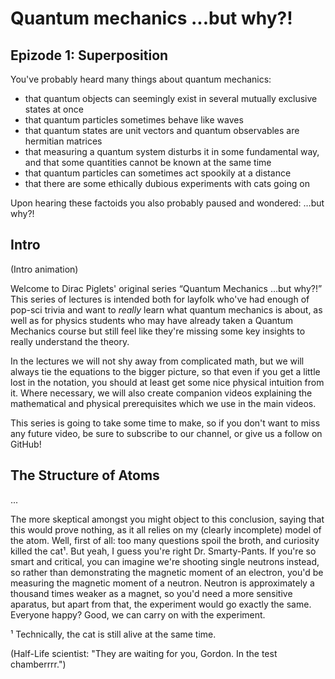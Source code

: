 # Quantum mechanics ...but why?!
## Epizode 1: Superposition

You've probably heard many things about quantum mechanics:
  * that quantum objects can seemingly exist in several mutually exclusive states at once
  * that quantum particles sometimes behave like waves
  * that quantum states are unit vectors and quantum observables are hermitian matrices
  * that measuring a quantum system disturbs it in some fundamental way, and that some quantities cannot be known at the same time
  * that quantum particles can sometimes act spookily at a distance
  * that there are some ethically dubious experiments with cats going on

Upon hearing these factoids you also probably paused and wondered: …but why?!

## Intro
(Intro animation)

Welcome to Dirac Piglets' original series “Quantum Mechanics …but why?!” This series of lectures is intended both for layfolk who've had enough of pop-sci trivia and want to *really* learn what quantum mechanics is about, as well as for physics students who may have already taken a Quantum Mechanics course but still feel like they're missing some key insights to really understand the theory.

In the lectures we will not shy away from complicated math, but we will always tie the equations to the bigger picture, so that even if you get a little lost in the notation, you should at least get some nice physical intuition from it. Where necessary, we will also create companion videos explaining the mathematical and physical prerequisites which we use in the main videos.

This series is going to take some time to make, so if you don't want to miss any future video, be sure to subscribe to our channel, or give us a follow on GitHub!

## The Structure of Atoms

...

The more skeptical amongst you might object to this conclusion, saying that this would prove nothing, as it all relies on my (clearly incomplete) model of the atom. Well, first of all: too many questions spoil the broth, and curiosity killed the cat¹. But yeah, I guess you're right Dr. Smarty-Pants. If you're so smart and critical, you can imagine we're shooting single neutrons instead, so rather than demonstrating the magnetic moment of an electron, you'd be measuring the magnetic moment of a neutron. Neutron is approximately a thousand times weaker as a magnet, so you'd need a more sensitive aparatus, but apart from that, the experiment would go exactly the same. Everyone happy? Good, we can carry on with the experiment.

¹ Technically, the cat is still alive at the same time.

(Half-Life scientist: "They are waiting for you, Gordon. In the test chamberrrr.")
